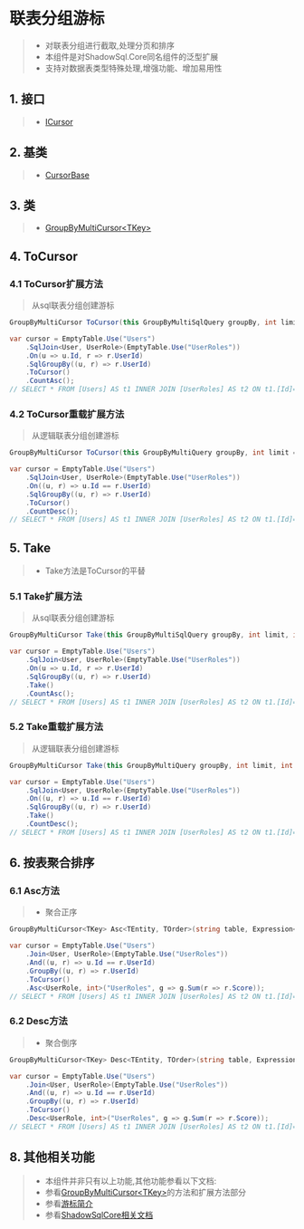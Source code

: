 # 联表分组游标
>* 对联表分组进行截取,处理分页和排序
>* 本组件是对ShadowSql.Core同名组件的泛型扩展
>* 支持对数据表类型特殊处理,增强功能、增加易用性

## 1. 接口
>* [ICursor](xref:ShadowSql.Cursors.ICursor)

## 2. 基类
>* [CursorBase](xref:ShadowSql.Cursors.CursorBase)

## 3. 类
>* [GroupByMultiCursor\<TKey\>](xref:ShadowSql.Expressions.Cursors.GroupByMultiCursor%601)

## 4. ToCursor
### 4.1 ToCursor扩展方法
>从sql联表分组创建游标
~~~csharp
GroupByMultiCursor ToCursor(this GroupByMultiSqlQuery groupBy, int limit = 0, int offset = 0);
~~~
~~~csharp
var cursor = EmptyTable.Use("Users")
    .SqlJoin<User, UserRole>(EmptyTable.Use("UserRoles"))
    .On(u => u.Id, r => r.UserId)
    .SqlGroupBy((u, r) => r.UserId)
    .ToCursor()
    .CountAsc();
// SELECT * FROM [Users] AS t1 INNER JOIN [UserRoles] AS t2 ON t1.[Id]=t2.[UserId] GROUP BY t2.[UserId] ORDER BY COUNT(*)
~~~

### 4.2 ToCursor重载扩展方法
>从逻辑联表分组创建游标
~~~csharp
GroupByMultiCursor ToCursor(this GroupByMultiQuery groupBy, int limit = 0, int offset = 0);
~~~
~~~csharp
var cursor = EmptyTable.Use("Users")
    .SqlJoin<User, UserRole>(EmptyTable.Use("UserRoles"))
    .On((u, r) => u.Id == r.UserId)
    .SqlGroupBy((u, r) => r.UserId)
    .ToCursor()
    .CountDesc();
// SELECT * FROM [Users] AS t1 INNER JOIN [UserRoles] AS t2 ON t1.[Id]=t2.[UserId] GROUP BY t2.[UserId] ORDER BY COUNT(*) DESC
~~~

## 5. Take
>* Take方法是ToCursor的平替
### 5.1 Take扩展方法
>从sql联表分组创建游标
~~~csharp
GroupByMultiCursor Take(this GroupByMultiSqlQuery groupBy, int limit, int offset = 0);
~~~
~~~csharp
var cursor = EmptyTable.Use("Users")
    .SqlJoin<User, UserRole>(EmptyTable.Use("UserRoles"))
    .On(u => u.Id, r => r.UserId)
    .SqlGroupBy((u, r) => r.UserId)
    .Take()
    .CountAsc();
// SELECT * FROM [Users] AS t1 INNER JOIN [UserRoles] AS t2 ON t1.[Id]=t2.[UserId] GROUP BY t2.[UserId] ORDER BY COUNT(*)
~~~

### 5.2 Take重载扩展方法
>从逻辑联表分组创建游标
~~~csharp
GroupByMultiCursor Take(this GroupByMultiQuery groupBy, int limit, int offset = 0);
~~~
~~~csharp
var cursor = EmptyTable.Use("Users")
    .SqlJoin<User, UserRole>(EmptyTable.Use("UserRoles"))
    .On((u, r) => u.Id == r.UserId)
    .SqlGroupBy((u, r) => r.UserId)
    .Take()
    .CountDesc();
// SELECT * FROM [Users] AS t1 INNER JOIN [UserRoles] AS t2 ON t1.[Id]=t2.[UserId] GROUP BY t2.[UserId] ORDER BY COUNT(*) DESC
~~~

## 6. 按表聚合排序
### 6.1 Asc方法
>* 聚合正序
~~~csharp
GroupByMultiCursor<TKey> Asc<TEntity, TOrder>(string table, Expression<Func<IGrouping<TKey, TEntity>, TOrder>> select);
~~~
~~~csharp
var cursor = EmptyTable.Use("Users")
    .Join<User, UserRole>(EmptyTable.Use("UserRoles"))
    .And((u, r) => u.Id == r.UserId)
    .GroupBy((u, r) => r.UserId)
    .ToCursor()
    .Asc<UserRole, int>("UserRoles", g => g.Sum(r => r.Score));
// SELECT * FROM [Users] AS t1 INNER JOIN [UserRoles] AS t2 ON t1.[Id]=t2.[UserId] GROUP BY t2.[UserId] ORDER BY SUM(t2.[Score])
~~~

### 6.2 Desc方法
>* 聚合倒序
~~~csharp
GroupByMultiCursor<TKey> Desc<TEntity, TOrder>(string table, Expression<Func<IGrouping<TKey, TEntity>, TOrder>> select);
~~~
~~~csharp
var cursor = EmptyTable.Use("Users")
    .Join<User, UserRole>(EmptyTable.Use("UserRoles"))
    .And((u, r) => u.Id == r.UserId)
    .GroupBy((u, r) => r.UserId)
    .ToCursor()
    .Desc<UserRole, int>("UserRoles", g => g.Sum(r => r.Score));
// SELECT * FROM [Users] AS t1 INNER JOIN [UserRoles] AS t2 ON t1.[Id]=t2.[UserId] GROUP BY t2.[UserId] ORDER BY SUM(t2.[Score]) DESC
~~~

## 8. 其他相关功能
>* 本组件并非只有以上功能,其他功能参看以下文档:
>* 参看[GroupByMultiCursor\<TKey\>](xref:ShadowSql.Expressions.Cursors.GroupByMultiCursor%601)的方法和扩展方法部分
>* 参看[游标简介](./index.md)
>* 参看[ShadowSqlCore相关文档](../../shadowcore/cursor/index.md)
